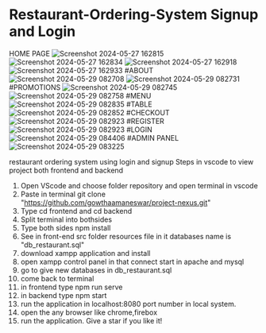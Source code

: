 # Restaurant-Ordering-System Signup and Login
HOME PAGE
![Screenshot 2024-05-27 162815](https://github.com/gowthaamaneswar/project-nexus/assets/101704394/18fedc05-1f29-4e27-a2b5-d4a3fdf47f72)
![Screenshot 2024-05-27 162834](https://github.com/gowthaamaneswar/project-nexus/assets/101704394/0cd4ed8e-98d6-4b7f-ab5f-a19ed391ec01)
![Screenshot 2024-05-27 162918](https://github.com/gowthaamaneswar/project-nexus/assets/101704394/172f84df-38c7-4b28-af9c-368a31f96a7d)
![Screenshot 2024-05-27 162933](https://github.com/gowthaamaneswar/project-nexus/assets/101704394/ec9aae8f-0cdb-443d-865e-e5c5838f67dc)
#ABOUT
![Screenshot 2024-05-29 082708](https://github.com/gowthaamaneswar/project-nexus/assets/101704394/0f6edf99-acef-4090-8900-8a68d30383bf)
![Screenshot 2024-05-29 082731](https://github.com/gowthaamaneswar/project-nexus/assets/101704394/1ffe843c-c8e8-4089-a6f2-4e536dba309d)
#PROMOTIONS
![Screenshot 2024-05-29 082745](https://github.com/gowthaamaneswar/project-nexus/assets/101704394/dea86f56-add4-43f6-855b-1419bd8d50a0)
![Screenshot 2024-05-29 082758](https://github.com/gowthaamaneswar/project-nexus/assets/101704394/1185c194-4f91-495c-a79c-212f13e28fed)
#MENU
![Screenshot 2024-05-29 082835](https://github.com/gowthaamaneswar/project-nexus/assets/101704394/8dd08dbb-45ba-4b09-aba6-2c2ecc5629c8)
#TABLE
![Screenshot 2024-05-29 082852](https://github.com/gowthaamaneswar/project-nexus/assets/101704394/4712e33d-4749-4aa1-90e5-5aaa389f831a)
#CHECKOUT
![Screenshot 2024-05-29 082923](https://github.com/gowthaamaneswar/project-nexus/assets/101704394/cc9b550c-46b6-4879-862a-dcfb3a478282)
#REGISTER
![Screenshot 2024-05-29 082923](https://github.com/gowthaamaneswar/project-nexus/assets/101704394/b8bb0d92-00ee-4535-be3e-7feebc560e8f)
#LOGIN
![Screenshot 2024-05-29 084406](https://github.com/gowthaamaneswar/project-nexus/assets/101704394/5a9b6511-5d85-4740-bba4-794a74c7b515)
#ADMIN PANEL
![Screenshot 2024-05-29 083225](https://github.com/gowthaamaneswar/project-nexus/assets/101704394/d323b0ef-ccfd-47a7-b545-494f00060e40)

 restaurant ordering system using login and signup 
 Steps in vscode to view project both frontend and backend
 1. Open VScode and choose folder repository and open terminal in vscode
 2. Paste in terminal git clone "https://github.com/gowthaamaneswar/project-nexus.git"
 3. Type cd frontend and cd backend
 4. Split terminal into bothsides
 5. Type both sides npm install
 6. See in front-end src folder resources file in it databases name is "db_restaurant.sql"
 7. download xampp application and install
 8. open xampp control panel in that connect start in apache and mysql
 9. go to give new databases in db_restaurant.sql
 10. come back to terminal
 11. in frontend type npm run serve
 12. in backend type npm start 
 13. run the application in localhost:8080 port number in local system.
 14. open the any browser like chrome,firebox
 15. run the application.
Give a star if you like it!
